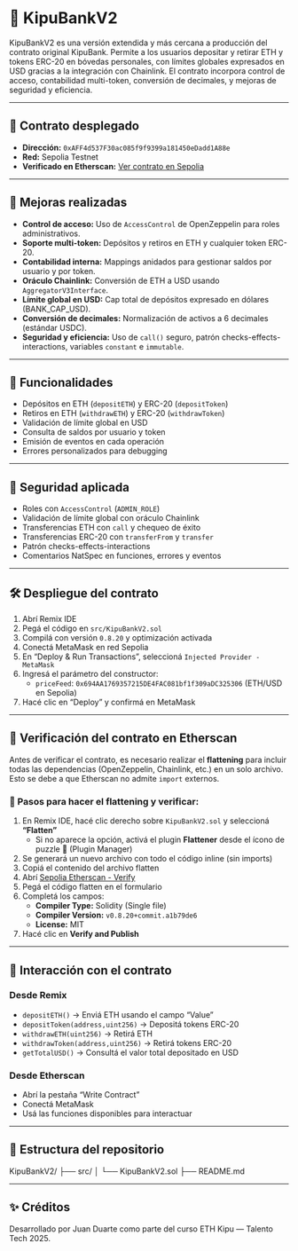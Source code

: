 # 🏦 KipuBankV2

KipuBankV2 es una versión extendida y más cercana a producción del contrato original KipuBank. Permite a los usuarios depositar y retirar ETH y tokens ERC-20 en bóvedas personales, con límites globales expresados en USD gracias a la integración con Chainlink. El contrato incorpora control de acceso, contabilidad multi-token, conversión de decimales, y mejoras de seguridad y eficiencia.

---

## 🚀 Contrato desplegado

- **Dirección:** `0xAFF4d537F30ac085f9f9399a181450eDadd1A88e`
- **Red:** Sepolia Testnet
- **Verificado en Etherscan:** [Ver contrato en Sepolia](https://sepolia.etherscan.io/address/0xAFF4d537F30ac085f9f9399a181450eDadd1A88e#code)

---

## 🔧 Mejoras realizadas

- **Control de acceso:** Uso de `AccessControl` de OpenZeppelin para roles administrativos.
- **Soporte multi-token:** Depósitos y retiros en ETH y cualquier token ERC-20.
- **Contabilidad interna:** Mappings anidados para gestionar saldos por usuario y por token.
- **Oráculo Chainlink:** Conversión de ETH a USD usando `AggregatorV3Interface`.
- **Límite global en USD:** Cap total de depósitos expresado en dólares (BANK_CAP_USD).
- **Conversión de decimales:** Normalización de activos a 6 decimales (estándar USDC).
- **Seguridad y eficiencia:** Uso de `call()` seguro, patrón checks-effects-interactions, variables `constant` e `immutable`.

---

## 🧠 Funcionalidades

- Depósitos en ETH (`depositETH`) y ERC-20 (`depositToken`)
- Retiros en ETH (`withdrawETH`) y ERC-20 (`withdrawToken`)
- Validación de límite global en USD
- Consulta de saldos por usuario y token
- Emisión de eventos en cada operación
- Errores personalizados para debugging

---

## 🔐 Seguridad aplicada

- Roles con `AccessControl` (`ADMIN_ROLE`)
- Validación de límite global con oráculo Chainlink
- Transferencias ETH con `call` y chequeo de éxito
- Transferencias ERC-20 con `transferFrom` y `transfer`
- Patrón checks-effects-interactions
- Comentarios NatSpec en funciones, errores y eventos

---

## 🛠️ Despliegue del contrato

1. Abrí Remix IDE
2. Pegá el código en `src/KipuBankV2.sol`
3. Compilá con versión `0.8.20` y optimización activada
4. Conectá MetaMask en red Sepolia
5. En “Deploy & Run Transactions”, seleccioná `Injected Provider - MetaMask`
6. Ingresá el parámetro del constructor:
   - `priceFeed`: `0x694AA1769357215DE4FAC081bf1f309aDC325306` (ETH/USD en Sepolia)
7. Hacé clic en “Deploy” y confirmá en MetaMask

---

## 🧾 Verificación del contrato en Etherscan

Antes de verificar el contrato, es necesario realizar el **flattening** para incluir todas las dependencias (OpenZeppelin, Chainlink, etc.) en un solo archivo. Esto se debe a que Etherscan no admite `import` externos.

### 🔧 Pasos para hacer el flattening y verificar:

1. En Remix IDE, hacé clic derecho sobre `KipuBankV2.sol` y seleccioná **“Flatten”**
   - Si no aparece la opción, activá el plugin **Flattener** desde el ícono de puzzle 🧩 (Plugin Manager)
2. Se generará un nuevo archivo con todo el código inline (sin imports)
3. Copiá el contenido del archivo flatten
4. Abrí [Sepolia Etherscan - Verify](https://sepolia.etherscan.io/verifyContract)
5. Pegá el código flatten en el formulario
6. Completá los campos:
   - **Compiler Type:** Solidity (Single file)
   - **Compiler Version:** `v0.8.20+commit.a1b79de6`
   - **License:** MIT
7. Hacé clic en **Verify and Publish**

---

## 🔄 Interacción con el contrato

### Desde Remix

- `depositETH()` → Enviá ETH usando el campo “Value”
- `depositToken(address,uint256)` → Depositá tokens ERC-20
- `withdrawETH(uint256)` → Retirá ETH
- `withdrawToken(address,uint256)` → Retirá tokens ERC-20
- `getTotalUSD()` → Consultá el valor total depositado en USD

### Desde Etherscan

- Abrí la pestaña “Write Contract”
- Conectá MetaMask
- Usá las funciones disponibles para interactuar

---

## 📂 Estructura del repositorio

KipuBankV2/ 
├── src/ 
│ └── KipuBankV2.sol 
├── README.md


---

## ✨ Créditos

Desarrollado por Juan Duarte como parte del curso ETH Kipu — Talento Tech 2025.
